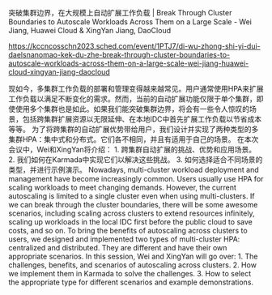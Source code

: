 突破集群边界，在大规模上自动扩展工作负载 | Break Through Cluster Boundaries to Autoscale Workloads Across Them on a Large Scale - Wei Jiang, Huawei Cloud & XingYan Jiang, DaoCloud

https://kccncosschn2023.sched.com/event/1PTJ7/di-wu-zhong-shi-yi-dui-daelsnanomao-kek-du-zhe-break-through-cluster-boundaries-to-autoscale-workloads-across-them-on-a-large-scale-wei-jiang-huawei-cloud-xingyan-jiang-daocloud

现如今，多集群工作负载的部署和管理变得越来越常见。用户通常使用HPA来扩展工作负载以满足不断变化的需求。然而，当前的自动扩展功能仅限于单个集群，即使使用多个集群也是如此。如果我们能突破集群边界，将会有一些令人惊叹的场景，包括跨集群扩展资源以无限延伸、在本地IDC中首先扩展工作负载以节省成本等等。 为了将跨集群的自动扩展优势带给用户，我们设计并实现了两种类型的多集群HPA：集中式和分布式。它们各不相同，并且有适用于自己的场景。 在本次会议中，Wei和XingYan将介绍： 1. 跨集群自动扩展的挑战、优势和应用场景。 2. 我们如何在Karmada中实现它们以解决这些挑战。 3. 如何选择适合不同场景的类型，并进行示例演示。 
Nowadays, multi-cluster workload deployment and management have become increasingly common. Users usually use HPA for scaling workloads to meet changing demands. However, the current autoscaling is limited to a single cluster even when using multi-clusters. If we can break through the cluster boundaries, there will be some awesome scenarios, including scaling across clusters to extend resources infinitely, scaling up workloads in the local IDC first before the public cloud to save costs, and so on. To bring the benefits of autoscaling across clusters to users, we designed and implemented two types of multi-cluster HPA: centralized and distributed. They are different and have their own appropriate scenarios. In this session, Wei and XingYan will go over: 1. The challenges, benefits, and scenarios of autoscaling across clusters. 2. How we implement them in Karmada to solve the challenges. 3. How to select the appropriate type for different scenarios and example demonstrations.